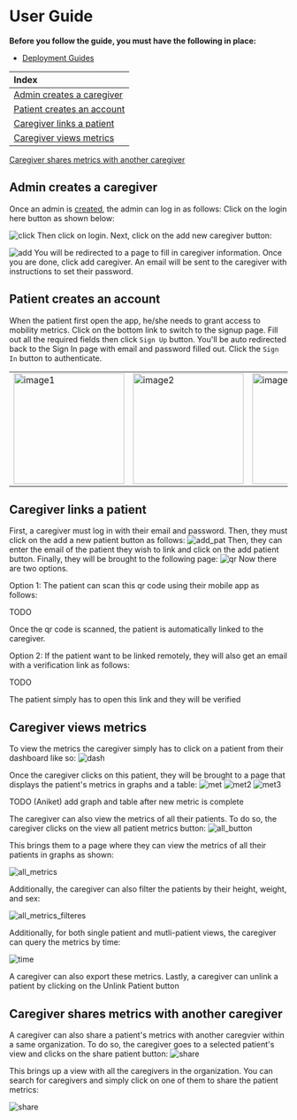 # User Guide

**Before you follow the guide, you must have the following in place:**

- [Deployment Guides](./DeploymentGuide.md)

| Index  
|:--------------------------------------------------|
| [Admin creates a caregiver](#admin-creates-a-caregiver) | Login as an admin |
| [Patient creates an account](#patient-creates-an-account) |
[Caregiver links a patient](#caregiver-links-a-patient)|
[Caregiver views metrics](#caregiver-views-metrics)|
[Caregiver shares metrics with another caregiver](#caregiver-shares-metrics-with-another-caregiver)

## Admin creates a caregiver

Once an admin is [created](./BackendDeploymentGuide.md#create-an-admin), the admin can log in as follows:
Click on the login here button as shown below:

![click](./images/login_here.png)
Then click on login. Next, click on the add new caregiver button:

![add](./images/add_new.png)
You will be redirected to a page to fill in caregiver information. Once you are done, click add caregiver. An email will be sent to the caregiver with instructions to set their password.

## Patient creates an account

When the patient first open the app, he/she needs to grant access to mobility metrics. Click on the bottom link to switch to the signup page. Fill out all the required fields then click `Sign Up` button. You'll be auto redirected back to the Sign In page with email and password filled out. Click the `Sign In` button to authenticate.

<table>
  <tr>
    <td><img src="./images/iphone_health_granted.png" alt="image1" width="200"></td>
    <td><img src="./images/iphone_signup.png" alt="image2" width="200"></td>
    <td><img src="./images/iphone_signin.png" alt="image3" width="200"></td>
  </tr>
</table>

## Caregiver links a patient

First, a caregiver must log in with their email and password. Then, they must click on the add a new patient button as follows:
![add_pat](./images/add_patient.png)
Then, they can enter the email of the patient they wish to link and click on the add patient button. Finally, they will be brought to the following page:
![qr](./images/qr.png)
Now there are two options.

Option 1: The patient can scan this qr code using their mobile app as follows:

TODO

Once the qr code is scanned, the patient is automatically linked to the caregiver.

Option 2: If the patient want to be linked remotely, they will also get an email with a verification link as follows:

TODO

The patient simply has to open this link and they will be verified

## Caregiver views metrics

To view the metrics the caregiver simply has to click on a patient from their dashboard like so:
![dash](./images/dash.png)

Once the caregiver clicks on this patient, they will be brought to a page that displays the patient's metrics in graphs and a table:
![met](./images/met1.png)
![met2](./images/met2.png)
![met3](./images/met3.png)

TODO (Aniket) add graph and table after new metric is complete

The caregiver can also view the metrics of all their patients. To do so, the caregiver clicks on the view all patient metrics button:
![all_button](./images/all_button.png)

This brings them to a page where they can view the metrics of all their patients in graphs as shown:

![all_metrics](./images/all_metrics.png)

Additionally, the caregiver can also filter the patients by their height, weight, and sex:

![all_metrics_filteres](./images/all_metrics_filtered.png)

Additionally, for both single patient and mutli-patient views, the caregiver can query the metrics by time:

![time](./images/time.png)

A caregiver can also export these metrics. Lastly, a caregiver can unlink a patient by clicking on the Unlink Patient button

## Caregiver shares metrics with another caregiver

A caregiver can also share a patient's metrics with another caregvier within a same organization. To do so, the caregiver goes to a selected patient's view and clicks on the share patient button:
![share](./images/share.png)

This brings up a view with all the caregivers in the organization. You can search for caregivers and simply click on one of them to share the patient metrics:

![share](./images/share_john.png)
